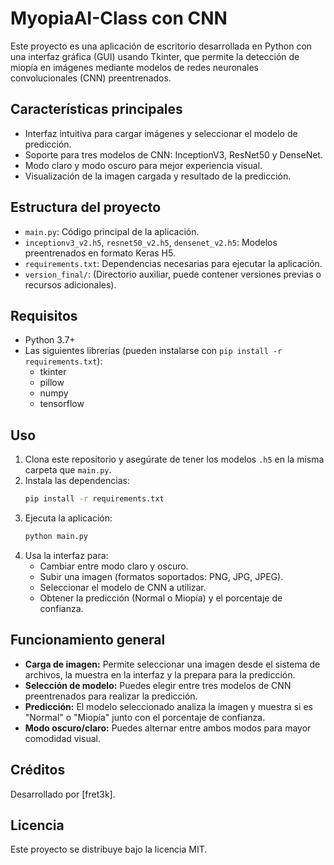 # MyopiaAI-Class con CNN

Este proyecto es una aplicación de escritorio desarrollada en Python con una interfaz gráfica (GUI) usando Tkinter, que permite la detección de miopía en imágenes mediante modelos de redes neuronales convolucionales (CNN) preentrenados.

## Características principales
- Interfaz intuitiva para cargar imágenes y seleccionar el modelo de predicción.
- Soporte para tres modelos de CNN: InceptionV3, ResNet50 y DenseNet.
- Modo claro y modo oscuro para mejor experiencia visual.
- Visualización de la imagen cargada y resultado de la predicción.

## Estructura del proyecto
- `main.py`: Código principal de la aplicación.
- `inceptionv3_v2.h5`, `resnet50_v2.h5`, `densenet_v2.h5`: Modelos preentrenados en formato Keras H5.
- `requirements.txt`: Dependencias necesarias para ejecutar la aplicación.
- `version_final/`: (Directorio auxiliar, puede contener versiones previas o recursos adicionales).

## Requisitos
- Python 3.7+
- Las siguientes librerías (pueden instalarse con `pip install -r requirements.txt`):
  - tkinter
  - pillow
  - numpy
  - tensorflow

## Uso
1. Clona este repositorio y asegúrate de tener los modelos `.h5` en la misma carpeta que `main.py`.
2. Instala las dependencias:
   ```bash
   pip install -r requirements.txt
   ```
3. Ejecuta la aplicación:
   ```bash
   python main.py
   ```
4. Usa la interfaz para:
   - Cambiar entre modo claro y oscuro.
   - Subir una imagen (formatos soportados: PNG, JPG, JPEG).
   - Seleccionar el modelo de CNN a utilizar.
   - Obtener la predicción (Normal o Miopía) y el porcentaje de confianza.

## Funcionamiento general
- **Carga de imagen:** Permite seleccionar una imagen desde el sistema de archivos, la muestra en la interfaz y la prepara para la predicción.
- **Selección de modelo:** Puedes elegir entre tres modelos de CNN preentrenados para realizar la predicción.
- **Predicción:** El modelo seleccionado analiza la imagen y muestra si es "Normal" o "Miopía" junto con el porcentaje de confianza.
- **Modo oscuro/claro:** Puedes alternar entre ambos modos para mayor comodidad visual.

## Créditos
Desarrollado por [fret3k].

## Licencia
Este proyecto se distribuye bajo la licencia MIT. 
